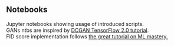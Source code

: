
## Notebooks

Jupyter notebooks showing usage of introduced scripts.<br/>
GANs ntbs are inspired by <a href="https://github.com/tensorflow/docs/blob/master/site/en/tutorials/generative/dcgan.ipynb">DCGAN TensorFlow 2.0 tutorial</a>.<br/>
FID score implementation follows 
<a href="https://machinelearningmastery.com/how-to-implement-the-frechet-inception-distance-fid-from-scratch/">the great tutorial on ML mastery.</a>



